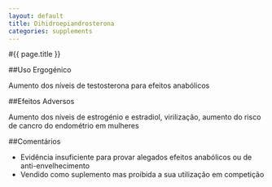 ```yaml
---
layout: default
title: Dihidroepiandrosterona
categories: supplements
---
```


#{{ page.title }}

##Uso Ergogénico

Aumento dos níveis de testosterona para efeitos anabólicos

##Efeitos Adversos

Aumento dos níveis de estrogénio e estradiol, virilização, aumento do risco de cancro do endométrio em mulheres

##Comentários

* Evidência insuficiente para provar alegados efeitos anabólicos ou de anti-envelhecimento
* Vendido como suplemento mas proibida a sua utilização em competição
